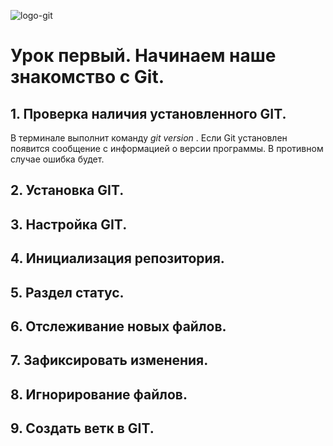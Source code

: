![logo-git](logo.png)

# Урок первый. Начинаем наше знакомство с Git.

## 1. Проверка наличия установленного GIT.

В терминале выполнит команду *git version* . Если Git установлен появится сообщение с информацией о версии программы. В противном случае ошибка будет. 

## 2. Установка GIT.

## 3. Настройка GIT. 

## 4. Инициализация репозитория.

## 5. Раздел статус.

## 6. Отслеживание новых файлов.

## 7. Зафиксировать изменения. 

## 8. Игнорирование файлов.

## 9. Создать ветк в GIT.

 
